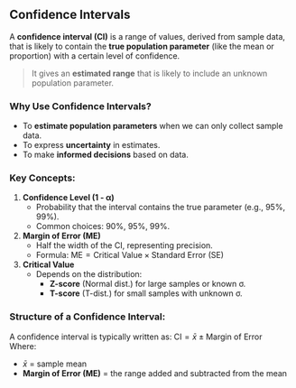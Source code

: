 ## Confidence Intervals
A **confidence interval (CI)** is a range of values, derived from sample data, that is likely to contain the **true population parameter** (like the mean or proportion) with a certain level of confidence.
> It gives an **estimated range** that is likely to include an unknown population parameter.

### Why Use Confidence Intervals?
- To **estimate population parameters** when we can only collect sample data.
- To express **uncertainty** in estimates.
- To make **informed decisions** based on data.

### **Key Concepts:**
1. **Confidence Level (1 - α)**  
   - Probability that the interval contains the true parameter (e.g., 95%, 99%).
   - Common choices: 90%, 95%, 99%.
2. **Margin of Error (ME)**  
   - Half the width of the CI, representing precision.  
   - Formula:  $\text{ME} = \text{Critical Value} \times \text{Standard Error (SE)}$
3. **Critical Value**  
   - Depends on the distribution:
     - **Z-score** (Normal dist.) for large samples or known σ.
     - **T-score** (T-dist.) for small samples with unknown σ.

### Structure of a Confidence Interval:
A confidence interval is typically written as:  $\text{CI} = \bar{x} \pm \text{Margin of Error}$  
Where:  
- $\bar{x}$ = sample mean
- **Margin of Error (ME)** = the range added and subtracted from the mean
